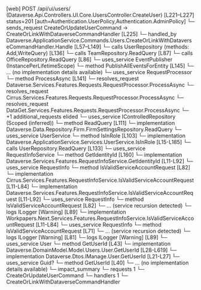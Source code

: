 [web] POST /api/ui/users/  (Dataverse.Api.Controllers.UI.Core.UsersController.CreateUser)  [L221–L227] status=201 [auth=Authentication.UserPolicy,Authentication.AdminPolicy]
  └─ sends_request CreateOrUpdateUserCommand -> CreateOrLinkWithDataverseCommandHandler [L225]
    └─ handled_by Dataverse.ApplicationService.Commands.Users.CreateOrLinkWithDataverseCommandHandler.Handle [L57–L149]
      └─ calls UserRepository (methods: Add,WriteQuery) [L136]
      └─ calls TeamRepository.ReadQuery [L87]
      └─ calls OfficeRepository.ReadQuery [L86]
      └─ uses_service EventPublisher (InstancePerLifetimeScope)
        └─ method PublishAllEventsForEntity [L145]
          └─ ... (no implementation details available)
      └─ uses_service RequestProcessor
        └─ method ProcessAsync [L141]
          └─ resolves_request Dataverse.Services.Features.Requests.RequestProcessor.ProcessAsync
          └─ resolves_request Cirrus.Services.Features.Requests.RequestProcessor.ProcessAsync
          └─ resolves_request DataGet.Services.Features.Requests.RequestProcessor.ProcessAsync
          └─ +1 additional_requests elided
      └─ uses_service IControlledRepository<FirmSettings> (Scoped (inferred))
        └─ method ReadQuery [L111]
          └─ implementation Dataverse.Data.Repository.Firm.FirmSettingsRepository.ReadQuery
      └─ uses_service UserService
        └─ method IsInRole [L103]
          └─ implementation Dataverse.ApplicationService.Services.UserService.IsInRole [L15-L185]
            └─ calls UserRepository.ReadQuery [L133]
            └─ uses_service RequestInfoService
              └─ method GetIdentityId [L160]
                └─ implementation Dataverse.Services.Features.RequestInfoService.GetIdentityId [L11-L92]
                  └─ uses_service RequestInfo
                    └─ method IsValidServiceAccountRequest [L82]
                      └─ implementation Cirrus.Services.Features.RequestInfoService.IsValidServiceAccountRequest [L11-L84]
                      └─ implementation Dataverse.Services.Features.RequestInfoService.IsValidServiceAccountRequest [L11-L92]
                        └─ uses_service RequestInfo
                          └─ method IsValidServiceAccountRequest [L82]
                            └─ ... (service recursion detected)
                        └─ logs ILogger<IRequestInfoService> [Warning] [L89]
                      └─ implementation Workpapers.Next.Services.Features.RequestInfoService.IsValidServiceAccountRequest [L11-L84]
                        └─ uses_service RequestInfo
                          └─ method IsValidServiceAccountRequest [L71]
                            └─ ... (service recursion detected)
                        └─ logs ILogger<IRequestInfoService> [Warning] [L81]
                  └─ logs ILogger<IRequestInfoService> [Warning] [L89]
            └─ uses_service User
              └─ method GetUserId [L43]
                └─ implementation Dataverse.DomainModel.Model.Users.User.GetUserId [L28-L619]
                └─ implementation Dataverse.Dtos.IManage.User.GetUserId [L21-L27]
            └─ uses_service Guid?
              └─ method GetUserId [L40]
                └─ ... (no implementation details available)
  └─ impact_summary
    └─ requests 1
      └─ CreateOrUpdateUserCommand
    └─ handlers 1
      └─ CreateOrLinkWithDataverseCommandHandler

